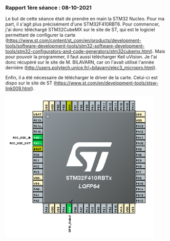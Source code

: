 ### Rapport 1ère séance : 08-10-2021

Le but de cette séance était de prendre en main la STM32 Nucleo. Pour ma part, il s'agit plus précisément d'une STM32F410RBT6. Pour commencer, j'ai donc téléchargé STM32CubeMX sur le site de ST, qui est le logiciel permettant de configurer la carte (https://www.st.com/content/st_com/en/products/development-tools/software-development-tools/stm32-software-development-tools/stm32-configurators-and-code-generators/stm32cubemx.html). Mais pour pouvoir la programmer, il faut aussi télécharger Keil uVision. Je l'ai donc récupéré sur le site de M. BILAVARN, car on l'avait utilisé l'année dernière (http://users.polytech.unice.fr/~bilavarn/elec3_micropro.html).

Enfin, il a été nécessaire de télécharger le driver de la carte. Celui-ci est dispo sur le site de ST (https://www.st.com/en/development-tools/stsw-link009.html).

![ports](ports-stm32.PNG "ports STM32")
